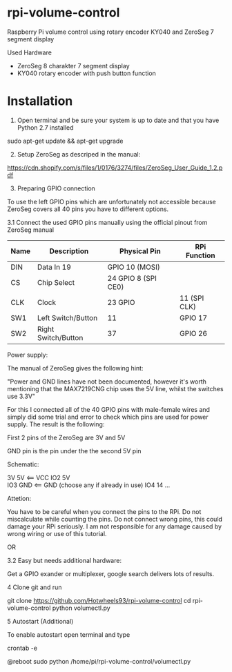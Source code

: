 # rpi-volume-control
Raspberry Pi volume control using rotary encoder KY040 and ZeroSeg 7 segment display

Used Hardware

- ZeroSeg 8 charakter 7 segment display
- KY040 rotary encoder with push button function

# Installation

1. Open terminal and be sure your system is up to date and that you have Python 2.7 installed

sudo apt-get update && apt-get upgrade

2. Setup ZeroSeg as descriped in the manual:

https://cdn.shopify.com/s/files/1/0176/3274/files/ZeroSeg_User_Guide_1.2.pdf

3. Preparing GPIO connection

To use the left GPIO pins which are unfortunately not accessible because ZeroSeg covers all 40 pins you have to different options.


3.1 Connect the used GPIO pins manually using the official pinout from ZeroSeg manual

| Name | Description | Physical Pin | RPi Function |
| --- | --- | --- | --- |
|DIN| Data In 19 | GPIO 10 (MOSI)|
|CS| Chip Select | 24 GPIO 8 (SPI CE0)|
|CLK| Clock | 23 GPIO | 11 (SPI CLK)|
|SW1| Left Switch/Button | 11 | GPIO 17|
|SW2| Right Switch/Button |37 | GPIO 26|


Power supply:

The manual of ZeroSeg gives the following hint:

"Power and GND lines have not been documented, however it's worth mentioning that the MAX7219CNG chip uses the 5V line, whilst the switches use 3.3V"

For this I connected all of the 40 GPIO pins with male-female wires and simply did some trial and error to check which pins are used for power supply. The result is the following:

First 2 pins of the ZeroSeg are 3V and 5V

GND pin is the pin under the the second 5V pin

Schematic:

3V    5V                    <== VCC
IO2   5V              
IO3   GND                   <== GND (choose any if already in use)
IO4   14
  ... 

Attetion:

You have to be careful when you connect the pins to the RPi. Do not miscalculate while counting the pins. Do not connect wrong pins, this could damage your RPi seriously. I am not responsible for any damage caused by wrong wiring or use of this tutorial.


OR

3.2 Easy but needs additional hardware: 

Get a GPIO exander or multiplexer, google search delivers lots of results.

4 Clone git and run

git clone https://github.com/Hotwheels93/rpi-volume-control
cd rpi-volume-control
python volumectl.py


5 Autostart (Additional)

To enable autostart open terminal and type

crontab -e

@reboot sudo python /home/pi/rpi-volume-control/volumectl.py



